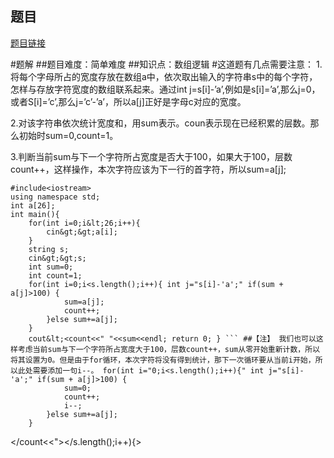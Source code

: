 ## 题目
[题目链接](https://www.nowcoder.com/practice/d7764905e41a413c98900e22a9cc4ec3?tpId=182&tqId=153537&sourceUrl=/exam/oj&channenl=wgithub&fromPut=wgithub)

#题解
##题目难度：简单难度
##知识点：数组逻辑
#这道题有几点需要注意：
1.将每个字母所占的宽度存放在数组a中，依次取出输入的字符串s中的每个字符，怎样与存放字符宽度的数组联系起来。通过int j=s[i]-’a’,例如是s[i]=’a’,那么j=0，或者S[i]=’c’,那么j=’c’-’a’，所以a[j]正好是字母c对应的宽度。

2.对该字符串依次统计宽度和，用sum表示。coun表示现在已经积累的层数。那么初始时sum=0,count=1。

3.判断当前sum与下一个字符所占宽度是否大于100，如果大于100，层数count++，这样操作，本次字符应该为下一行的首字符，所以sum=a[j];

```
#include<iostream>
using namespace std;
int a[26];
int main(){
	for(int i=0;i&lt;26;i++){
		cin&gt;&gt;a[i];
	}
	string s;
	cin&gt;&gt;s;
	int sum=0;
	int count=1;
	for(int i=0;i<s.length();i++){ int j="s[i]-'a';" if(sum + a[j]>100) {
			sum=a[j];
			count++;
		}else sum+=a[j];
	}
	cout&lt;<count<<" "<<sum<<endl; return 0; } ``` ##【注】 我们也可以这样考虑当前sum与下一个字符所占宽度大于100，层数count++，sum从零开始重新计数，所以将其设置为0。但是由于for循环，本次字符将没有得到统计，那下一次循环要从当前i开始，所以此处需要添加一句i--。 for(int i="0;i<s.length();i++){" int j="s[i]-'a';" if(sum + a[j]>100) {
			sum=0;
			count++;
			i--;
		}else sum+=a[j];
	}
```


</count<<"></s.length();i++){></iostream>